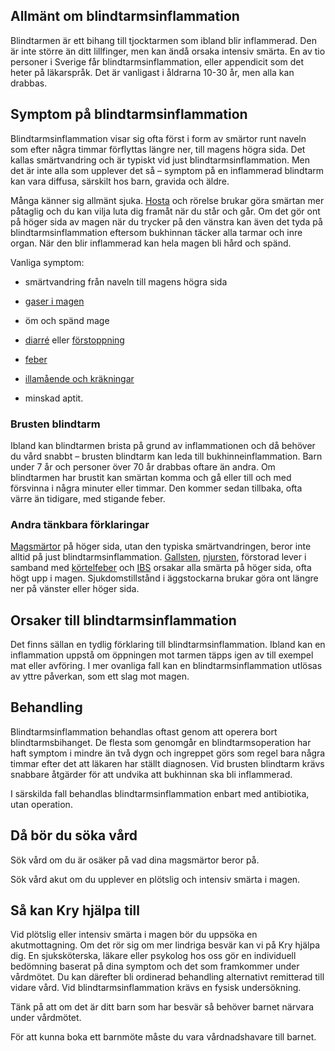 Allmänt om blindtarmsinflammation
---------------------------------

Blindtarmen är ett bihang till tjocktarmen som ibland blir inflammerad. Den är inte större än ditt lillfinger, men kan ändå orsaka intensiv smärta. En av tio personer i Sverige får blindtarmsinflammation, eller appendicit som det heter på läkarspråk. Det är vanligast i åldrarna 10-30 år, men alla kan drabbas.

Symptom på blindtarmsinflammation
---------------------------------

Blindtarmsinflammation visar sig ofta först i form av smärtor runt naveln som efter några timmar förflyttas längre ner, till magens högra sida. Det kallas smärtvandring och är typiskt vid just blindtarmsinflammation. Men det är inte alla som upplever det så – symptom på en inflammerad blindtarm kan vara diffusa, särskilt hos barn, gravida och äldre.

Många känner sig allmänt sjuka. [Hosta](https://www.kry.se/fakta/hosta/ "hosta") och rörelse brukar göra smärtan mer påtaglig och du kan vilja luta dig framåt när du står och går. Om det gör ont på höger sida av magen när du trycker på den vänstra kan även det tyda på blindtarmsinflammation eftersom bukhinnan täcker alla tarmar och inre organ. När den blir inflammerad kan hela magen bli hård och spänd.

Vanliga symptom:

*   smärtvandring från naveln till magens högra sida
    
*   [gaser i magen](https://www.kry.se/fakta/gaser-i-magen/ "gaser-i-magen")
    
*   öm och spänd mage
    
*   [diarré](https://www.kry.se/fakta/diarre/ "diarre") eller [förstoppning](https://www.kry.se/fakta/forstoppning/ "forstoppning")
    
*   [feber](https://www.kry.se/fakta/feber/ "feber")
    
*   [illamående och kräkningar](https://www.kry.se/fakta/illamaende/ "illamaende-och-krakningar")
    
*   minskad aptit.
    

### Brusten blindtarm

Ibland kan blindtarmen brista på grund av inflammationen och då behöver du vård snabbt – brusten blindtarm kan leda till bukhinneinflammation. Barn under 7 år och personer över 70 år drabbas oftare än andra. Om blindtarmen har brustit kan smärtan komma och gå eller till och med försvinna i några minuter eller timmar. Den kommer sedan tillbaka, ofta värre än tidigare, med stigande feber.

### Andra tänkbara förklaringar

[Magsmärtor](https://www.kry.se/fakta/ont-i-magen/ "magsmartor") på höger sida, utan den typiska smärtvandringen, beror inte alltid på just blindtarmsinflammation. [Gallsten](https://www.kry.se/fakta/gallsten/ "gallsten"), [njursten](https://www.kry.se/fakta/njursten/ "njursten"), förstorad lever i samband med [körtelfeber](https://www.kry.se/fakta/kortelfeber/ "kortelfeber") och [IBS](https://www.kry.se/fakta/ibs/ "ibs") orsakar alla smärta på höger sida, ofta högt upp i magen. Sjukdomstillstånd i äggstockarna brukar göra ont längre ner på vänster eller höger sida.

Orsaker till blindtarmsinflammation
-----------------------------------

Det finns sällan en tydlig förklaring till blindtarmsinflammation. Ibland kan en inflammation uppstå om öppningen mot tarmen täpps igen av till exempel mat eller avföring. I mer ovanliga fall kan en blindtarmsinflammation utlösas av yttre påverkan, som ett slag mot magen.

Behandling
----------

Blindtarmsinflammation behandlas oftast genom att operera bort blindtarmsbihanget. De flesta som genomgår en blindtarmsoperation har haft symptom i mindre än två dygn och ingreppet görs som regel bara några timmar efter det att läkaren har ställt diagnosen. Vid brusten blindtarm krävs snabbare åtgärder för att undvika att bukhinnan ska bli inflammerad.

I särskilda fall behandlas blindtarmsinflammation enbart med antibiotika, utan operation.

Då bör du söka vård
-------------------

Sök vård om du är osäker på vad dina magsmärtor beror på.

Sök vård akut om du upplever en plötslig och intensiv smärta i magen.

Så kan Kry hjälpa till
----------------------

Vid plötslig eller intensiv smärta i magen bör du uppsöka en akutmottagning. Om det rör sig om mer lindriga besvär kan vi på Kry hjälpa dig. En sjuksköterska, läkare eller psykolog hos oss gör en individuell bedömning baserat på dina symptom och det som framkommer under vårdmötet. Du kan därefter bli ordinerad behandling alternativt remitterad till vidare vård. Vid blindtarmsinflammation krävs en fysisk undersökning.

Tänk på att om det är ditt barn som har besvär så behöver barnet närvara under vårdmötet.

För att kunna boka ett barnmöte måste du vara vårdnadshavare till barnet.